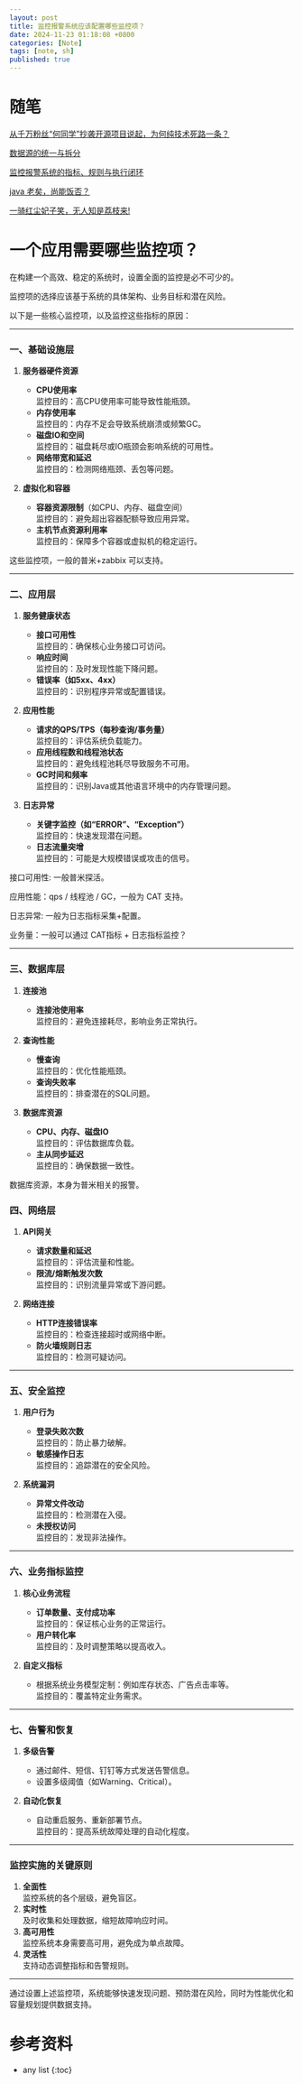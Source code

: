 ```yaml
---
layout: post
title: 监控报警系统应该配置哪些监控项？
date: 2024-11-23 01:18:08 +0800
categories: [Note]
tags: [note, sh]
published: true
---
```


# 随笔

[从千万粉丝“何同学”抄袭开源项目说起，为何纯技术死路一条？](https://houbb.github.io/2024/11/22/note-02-he-tech)

[数据源的统一与拆分](https://houbb.github.io/2024/11/22/note-03-split-apache-calcite)

[监控报警系统的指标、规则与执行闭环](https://houbb.github.io/2024/11/22/note-04-indicator-rule-execute-mearurement)

[java 老矣，尚能饭否？](https://houbb.github.io/2024/11/22/note-05-is-java-so-old)

[一骑红尘妃子笑，无人知是荔枝来!](https://houbb.github.io/2024/11/22/note-06-lizhi)

# 一个应用需要哪些监控项？

在构建一个高效、稳定的系统时，设置全面的监控是必不可少的。

监控项的选择应该基于系统的具体架构、业务目标和潜在风险。

以下是一些核心监控项，以及监控这些指标的原因：

---

### 一、**基础设施层**
1. **服务器硬件资源**
   - **CPU使用率**  
     监控目的：高CPU使用率可能导致性能瓶颈。
   - **内存使用率**  
     监控目的：内存不足会导致系统崩溃或频繁GC。
   - **磁盘IO和空间**  
     监控目的：磁盘耗尽或IO瓶颈会影响系统的可用性。
   - **网络带宽和延迟**  
     监控目的：检测网络瓶颈、丢包等问题。

2. **虚拟化和容器**
   - **容器资源限制**（如CPU、内存、磁盘空间）  
     监控目的：避免超出容器配额导致应用异常。
   - **主机节点资源利用率**  
     监控目的：保障多个容器或虚拟机的稳定运行。

这些监控项，一般的普米+zabbix 可以支持。

---

### 二、**应用层**
1. **服务健康状态**
   - **接口可用性**  
     监控目的：确保核心业务接口可访问。
   - **响应时间**  
     监控目的：及时发现性能下降问题。
   - **错误率（如5xx、4xx）**  
     监控目的：识别程序异常或配置错误。

2. **应用性能**
   - **请求的QPS/TPS（每秒查询/事务量）**  
     监控目的：评估系统负载能力。
   - **应用线程数和线程池状态**  
     监控目的：避免线程池耗尽导致服务不可用。
   - **GC时间和频率**  
     监控目的：识别Java或其他语言环境中的内存管理问题。

3. **日志异常**
   - **关键字监控（如“ERROR”、“Exception”）**  
     监控目的：快速发现潜在问题。
   - **日志流量突增**  
     监控目的：可能是大规模错误或攻击的信号。


接口可用性: 一般普米探活。

应用性能：qps / 线程池 / GC，一般为 CAT 支持。

日志异常: 一般为日志指标采集+配置。

业务量：一般可以通过 CAT指标 + 日志指标监控？

---

### 三、**数据库层**
1. **连接池**
   - **连接池使用率**  
     监控目的：避免连接耗尽，影响业务正常执行。

2. **查询性能**
   - **慢查询**  
     监控目的：优化性能瓶颈。
   - **查询失败率**  
     监控目的：排查潜在的SQL问题。

3. **数据库资源**
   - **CPU、内存、磁盘IO**  
     监控目的：评估数据库负载。
   - **主从同步延迟**  
     监控目的：确保数据一致性。


数据库资源，本身为普米相关的报警。

### 四、**网络层**
1. **API网关**
   - **请求数量和延迟**  
     监控目的：评估流量和性能。
   - **限流/熔断触发次数**  
     监控目的：识别流量异常或下游问题。

2. **网络连接**
   - **HTTP连接错误率**  
     监控目的：检查连接超时或网络中断。
   - **防火墙规则日志**  
     监控目的：检测可疑访问。

---

### 五、**安全监控**
1. **用户行为**
   - **登录失败次数**  
     监控目的：防止暴力破解。
   - **敏感操作日志**  
     监控目的：追踪潜在的安全风险。

2. **系统漏洞**
   - **异常文件改动**  
     监控目的：检测潜在入侵。
   - **未授权访问**  
     监控目的：发现非法操作。

---

### 六、**业务指标监控**
1. **核心业务流程**
   - **订单数量、支付成功率**  
     监控目的：保证核心业务的正常运行。
   - **用户转化率**  
     监控目的：及时调整策略以提高收入。

2. **自定义指标**
   - 根据系统业务模型定制：例如库存状态、广告点击率等。  
     监控目的：覆盖特定业务需求。

---

### 七、**告警和恢复**
1. **多级告警**
   - 通过邮件、短信、钉钉等方式发送告警信息。
   - 设置多级阈值（如Warning、Critical）。  

2. **自动化恢复**
   - 自动重启服务、重新部署节点。  
     监控目的：提高系统故障处理的自动化程度。

---

### 监控实施的关键原则
1. **全面性**  
   监控系统的各个层级，避免盲区。
2. **实时性**  
   及时收集和处理数据，缩短故障响应时间。
3. **高可用性**  
   监控系统本身需要高可用，避免成为单点故障。
4. **灵活性**  
   支持动态调整指标和告警规则。

---

通过设置上述监控项，系统能够快速发现问题、预防潜在风险，同时为性能优化和容量规划提供数据支持。

# 参考资料

* any list
{:toc}